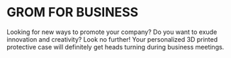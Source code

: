 # GROM FOR BUSINESS

Looking for new ways to promote your company? Do you want to exude innovation and creativity? Look no further! Your personalized 3D printed protective case will definitely get heads turning during business meetings.
